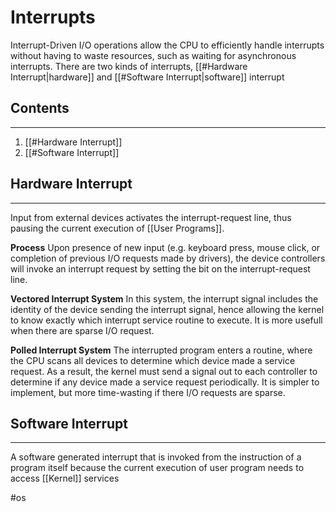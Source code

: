 # Interrupts
Interrupt-Driven I/O operations allow the CPU to efficiently handle interrupts without having to waste resources, such as waiting for asynchronous interrupts. There are two kinds of interrupts, [[#Hardware Interrupt|hardware]] and [[#Software Interrupt|software]] interrupt

## Contents
---
1. [[#Hardware Interrupt]]
2. [[#Software Interrupt]]

## Hardware Interrupt
---
Input from external devices activates the interrupt-request line, thus pausing the current execution of [[User Programs]].

**Process**
Upon presence of new input (e.g. keyboard press, mouse click, or completion of previous I/O requests made by drivers), the device controllers will invoke an interrupt request by setting the bit on the interrupt-request line.

**Vectored Interrupt System**
In this system, the interrupt signal includes the identity of the device sending the interrupt signal, hence allowing the kernel to know exactly which interrupt service routine to execute. It is more usefull when there are sparse I/O request.

**Polled Interrupt System**
The interrupted program enters a routine, where the CPU scans all devices to determine which device made a service request. As a result, the kernel must send a signal out to each controller to determine if any device made a service request periodically. It is simpler to implement, but more time-wasting if there I/O requests are sparse.

## Software Interrupt
---
A software generated interrupt that is invoked from the instruction of a program itself because the current execution of user program needs to access [[Kernel]] services

#os